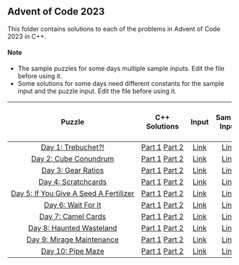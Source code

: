 ## Advent of Code 2023 ##

This folder contains solutions to each of the problems in Advent of Code 2023 in C++.

#### Note ####
- The sample puzzles for some days multiple sample inputs. Edit the file before using it.
- Some solutions for some days need different constants for the sample input and the puzzle input. Edit the file before using it.

|Puzzle|C++ Solutions|Input|Sample Input|Puzzle page with solutions|
|:---:|:---:|:---:|:---:|:---:|
| <nobr> [Day 1: Trebuchet?!](https://adventofcode.com/2023/day/1) </nobr> | <nobr> [Part 1](/2023/cpp/day_01a.cpp) [Part 2](/2023/cpp/day_01b.cpp) </nobr> | </nobr> [Link](/2023/input/day_01_input) </nobr> | </nobr> [Link](/2023/sample_input/day_01_sample_input) </nobr> | </nobr> [Link](/2023/puzzles/day_01_puzzle) </nobr> |
| <nobr> [Day 2: Cube Conundrum](https://adventofcode.com/2023/day/2) </nobr> | <nobr> [Part 1](/2023/cpp/day_02a.cpp) [Part 2](/2023/cpp/day_02b.cpp) </nobr> | </nobr> [Link](/2023/input/day_02_input) </nobr> | </nobr> [Link](/2023/sample_input/day_02_sample_input) </nobr> | </nobr> [Link](/2023/puzzles/day_02_puzzle) </nobr> |
| <nobr> [Day 3: Gear Ratios](https://adventofcode.com/2023/day/3) </nobr> | <nobr> [Part 1](/2023/cpp/day_03a.cpp) [Part 2](/2023/cpp/day_03b.cpp) </nobr> | </nobr> [Link](/2023/input/day_03_input) </nobr> | </nobr> [Link](/2023/sample_input/day_03_sample_input) </nobr> | </nobr> [Link](/2023/puzzles/day_03_puzzle) </nobr> |
| <nobr> [Day 4: Scratchcards](https://adventofcode.com/2023/day/4) </nobr> | <nobr> [Part 1](/2023/cpp/day_04a.cpp) [Part 2](/2023/cpp/day_04b.cpp) </nobr> | </nobr> [Link](/2023/input/day_04_input) </nobr> | </nobr> [Link](/2023/sample_input/day_04_sample_input) </nobr> | </nobr> [Link](/2023/puzzles/day_04_puzzle) </nobr> |
| <nobr> [Day 5: If You Give A Seed A Fertilizer](https://adventofcode.com/2023/day/5) </nobr> | <nobr> [Part 1](/2023/cpp/day_05a.cpp) [Part 2](/2023/cpp/day_05b.cpp) </nobr> | </nobr> [Link](/2023/input/day_05_input) </nobr> | </nobr> [Link](/2023/sample_input/day_05_sample_input) </nobr> | </nobr> [Link](/2023/puzzles/day_05_puzzle) </nobr> |
| <nobr> [Day 6: Wait For It](https://adventofcode.com/2023/day/6) </nobr> | <nobr> [Part 1](/2023/cpp/day_06a.cpp) [Part 2](/2023/cpp/day_06b.cpp) </nobr> | </nobr> [Link](/2023/input/day_06_input) </nobr> | </nobr> [Link](/2023/sample_input/day_06_sample_input) </nobr> | </nobr> [Link](/2023/puzzles/day_06_puzzle) </nobr> |
| <nobr> [Day 7: Camel Cards](https://adventofcode.com/2023/day/7) </nobr> | <nobr> [Part 1](/2023/cpp/day_07a.cpp) [Part 2](/2023/cpp/day_07b.cpp) </nobr> | </nobr> [Link](/2023/input/day_07_input) </nobr> | </nobr> [Link](/2023/sample_input/day_07_sample_input) </nobr> | </nobr> [Link](/2023/puzzles/day_07_puzzle) </nobr> |
| <nobr> [Day 8: Haunted Wasteland](https://adventofcode.com/2023/day/8) </nobr> | <nobr> [Part 1](/2023/cpp/day_08a.cpp) [Part 2](/2023/cpp/day_08b.cpp) </nobr> | </nobr> [Link](/2023/input/day_08_input) </nobr> | </nobr> [Link](/2023/sample_input/day_08_sample_input) </nobr> | </nobr> [Link](/2023/puzzles/day_08_puzzle) </nobr> |
| <nobr> [Day 9: Mirage Maintenance](https://adventofcode.com/2023/day/9) </nobr> | <nobr> [Part 1](/2023/cpp/day_09a.cpp) [Part 2](/2023/cpp/day_09b.cpp) </nobr> | </nobr> [Link](/2023/input/day_09_input) </nobr> | </nobr> [Link](/2023/sample_input/day_09_sample_input) </nobr> | </nobr> [Link](/2023/puzzles/day_09_puzzle) </nobr> |
| <nobr> [Day 10: Pipe Maze](https://adventofcode.com/2023/day/10) </nobr> | <nobr> [Part 1](/2023/cpp/day_10a.cpp) [Part 2](/2023/cpp/day_10b.cpp) </nobr> | </nobr> [Link](/2023/input/day_10_input) </nobr> | </nobr> [Link](/2023/sample_input/day_10_sample_input) </nobr> |  </nobr> [Link](/2023/puzzles/day_10_puzzle) </nobr> |
